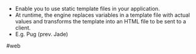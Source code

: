 
- Enable you to use static template files in your application.
- At runtime, the engine replaces variables in a template file with actual values and transforms the template into an HTML file to be sent to a client.
- E.g. Pug (prev. Jade)

#web